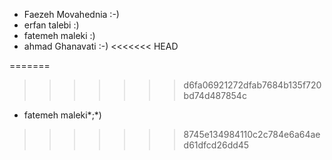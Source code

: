 - Faezeh Movahednia :-)
- erfan talebi :)
- fatemeh maleki :)
- ahmad Ghanavati :-)
<<<<<<< HEAD

=======
>>>>>>> d6fa06921272dfab7684b135f720bd74d487854c
- fatemeh maleki*;*)
>>>>>>> 8745e134984110c2c784e6a64aed61dfcd26dd45
